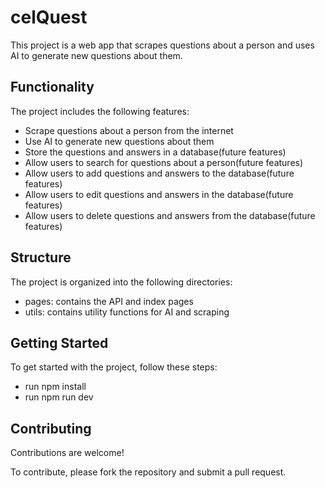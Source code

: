 # celQuest

This project is a web app that scrapes questions about a person and uses AI to generate new questions about them.

## Functionality

The project includes the following features:

* Scrape questions about a person from the internet
* Use AI to generate new questions about them
* Store the questions and answers in a database(future features)
* Allow users to search for questions about a person(future features)
* Allow users to add questions and answers to the database(future features)
* Allow users to edit questions and answers in the database(future features)
* Allow users to delete questions and answers from the database(future features)

## Structure

The project is organized into the following directories:

* pages: contains the API and index pages
* utils: contains utility functions for AI and scraping

## Getting Started

To get started with the project, follow these steps:

* run npm install
* run npm run dev

## Contributing

Contributions are welcome!

To contribute, please fork the repository and submit a pull request.
